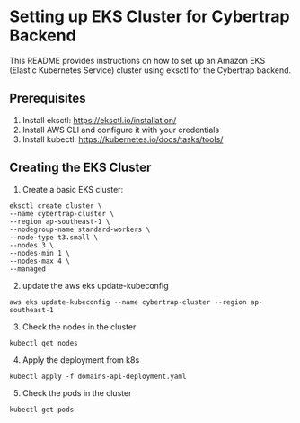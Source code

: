 # Setting up EKS Cluster for Cybertrap Backend

This README provides instructions on how to set up an Amazon EKS (Elastic Kubernetes Service) cluster using eksctl for the Cybertrap backend.

## Prerequisites

1. Install eksctl: https://eksctl.io/installation/
2. Install AWS CLI and configure it with your credentials
3. Install kubectl: https://kubernetes.io/docs/tasks/tools/

## Creating the EKS Cluster

1. Create a basic EKS cluster:

```
eksctl create cluster \
--name cybertrap-cluster \
--region ap-southeast-1 \
--nodegroup-name standard-workers \
--node-type t3.small \
--nodes 3 \
--nodes-min 1 \
--nodes-max 4 \
--managed
```

2. update the aws eks update-kubeconfig

```
aws eks update-kubeconfig --name cybertrap-cluster --region ap-southeast-1
```

3. Check the nodes in the cluster

```
kubectl get nodes
```

4. Apply the deployment from k8s

```
kubectl apply -f domains-api-deployment.yaml
```

5. Check the pods in the cluster

```
kubectl get pods
```

